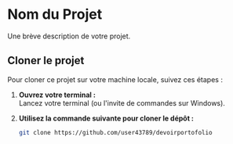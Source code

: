 # Nom du Projet

Une brève description de votre projet.

## Cloner le projet

Pour cloner ce projet sur votre machine locale, suivez ces étapes :

1. **Ouvrez votre terminal :**  
   Lancez votre terminal (ou l'invite de commandes sur Windows).

2. **Utilisez la commande suivante pour cloner le dépôt :**

   ```bash
   git clone https://github.com/user43789/devoirportofolio